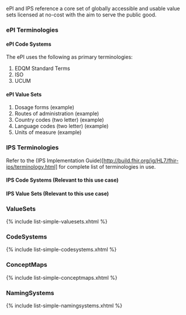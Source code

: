 ePI and IPS reference a core set of globally accessible and usable value sets licensed at no-cost with the aim to serve the public good.

### ePI Terminologies

#### ePI Code Systems
The ePI uses the following as primary terminologies: 
1.	EDQM Standard Terms
2.	ISO	 
3.	UCUM

#### ePI Value Sets
1.	Dosage forms (example)
2.	Routes of administration (example)
3.	Country codes (two letter) (example)
4.	Language codes (two letter) (example)
5.	Units of measure (example)

### IPS Terminologies
Refer to the (IPS Implementation Guide)[http://build.fhir.org/ig/HL7/fhir-ips/terminology.html] for complete list of terminologies in use.

#### IPS Code Systems (Relevant to this use case)


#### IPS Value Sets (Relevant to this use case)


<div xmlns="http://www.w3.org/1999/xhtml" 
  xmlns:xsi="http://www.w3.org/2001/XMLSchema-instance" xsi:schemaLocation="http://hl7.org/fhir ../../input-cache/schemas-r5/fhir-single.xsd">

  <h3>ValueSets</h3>
  <div>
    {% include list-simple-valuesets.xhtml %}
  </div>

  <h3>CodeSystems</h3>
  <div>
    {% include list-simple-codesystems.xhtml %}
  </div>

  <h3>ConceptMaps</h3>
  <div>
    {% include list-simple-conceptmaps.xhtml %}
  </div>

  <h3>NamingSystems</h3>
  <div>
    {% include list-simple-namingsystems.xhtml %}
  </div>
</div>
